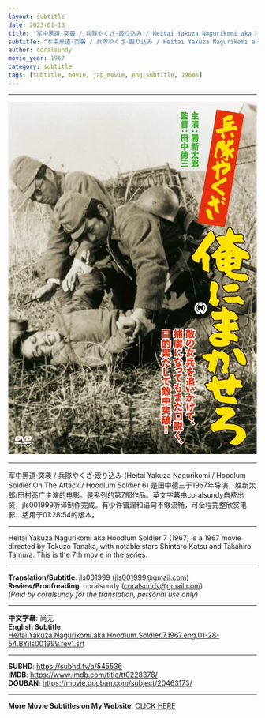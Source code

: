 ```yaml
---
layout: subtitle
date: 2023-01-13
title: "军中黑道·突袭 / 兵隊やくざ·殴り込み / Heitai Yakuza Nagurikomi aka Hoodlum Soldier 7 1967 Subtitle (English)"
subtitle: "军中黑道·突袭 / 兵隊やくざ·殴り込み / Heitai Yakuza Nagurikomi aka Hoodlum Soldier 7 1967 Subtitle (English)"
author: coralsundy
movie_year: 1967
category: subtitle
tags: [subtitle, movie, jap_movie, eng_subtitle, 1960s]
---
```


------

<img src="../assets/tt0228378.jpg" alt="tt0228378_cover_art" />

------

军中黑道·突袭 / 兵隊やくざ·殴り込み (Heitai Yakuza Nagurikomi / Hoodlum Soldier On The Attack / Hoodlum Soldier 6) 是田中德三于1967年导演，胜新太郎/田村高广主演的电影。是系列的第7部作品。英文字幕由coralsundy自费出资，jls001999听译制作完成。有少许错漏和语句不够流畅，可全程完整欣赏电影，适用于01:28:54的版本。

------

Heitai Yakuza Nagurikomi aka Hoodlum Soldier 7 (1967) is a 1967 movie directed by Tokuzo Tanaka, with notable stars Shintaro Katsu and Takahiro Tamura. This is the 7th movie in the series.

------

**Translation/Subtitle**: jls001999 (jls001999@gmail.com)<br>
**Review/Proofreading**: coralsundy (coralsundy@gmail.com)<br>
*(Paid by coralsundy for the translation, personal use only)*

------

**中文字幕**: 尚无<br>
**English Subtitle**: [Heitai.Yakuza.Nagurikomi.aka.Hoodlum.Soldier.7.1967.eng.01-28-54.BYjls001999.rev1.srt](../subtitles/Heitai.Yakuza.Nagurikomi.aka.Hoodlum.Soldier.7.1967.eng.01-28-54.BYjls001999.rev1.srt)

------

**SUBHD**: <https://subhd.tv/a/545536><br>
**IMDB**: <https://www.imdb.com/title/tt0228378/><br>
**DOUBAN**: <https://movie.douban.com/subject/20463173/>

------

**More Movie Subtitles on My Website**: <a href='{% post_url 2021-01-10-subtitles-summary-list %}'>CLICK HERE</a>


